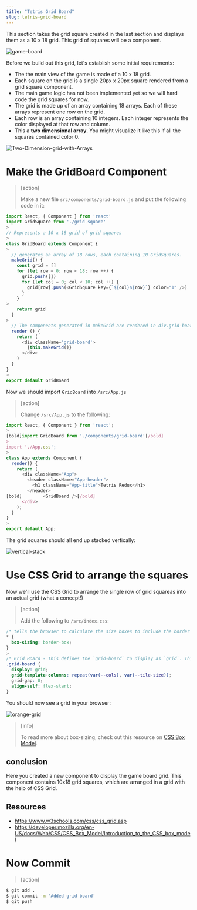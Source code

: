 ```yaml
---
title: "Tetris Grid Board"
slug: tetris-grid-board
---
```


This section takes the grid square created in the last
section and displays them as a 10 x 18 grid.
This grid of squares will be a component.

![game-board](assets/game-board.png)

Before we build out this grid, let's establish some initial requirements:

- The the main view of the game is made of a 10 x 18 grid.
- Each square on the grid is a single 20px x 20px square rendered from a grid square component.
- The main game logic has not been implemented yet so we will hard code the grid squares for now.
- The grid is made up of an array containing 18 arrays. Each of these arrays represent one row on the grid.
- Each row is an array containing 10 integers. Each integer represents the color displayed at that row and column.
- This a **two dimensional array**. You might visualize it like this
if all the squares contained color 0.

![Two-Dimension-grid-with-Arrays](assets/Two-Dimension-grid-with-Arrays.png)

# Make the GridBoard Component

> [action]
>
> Make a new file `src/components/grid-board.js` and put the following code in it:
>
```js
import React, { Component } from 'react'
import GridSquare from './grid-square'
>
// Represents a 10 x 18 grid of grid squares
>
class GridBoard extends Component {
>
  // generates an array of 18 rows, each containing 10 GridSquares.
  makeGrid() {
    const grid = []
    for (let row = 0; row < 18; row ++) {
      grid.push([])
      for (let col = 0; col < 10; col ++) {
        grid[row].push(<GridSquare key={`${col}${row}`} color="1" />)
      }
    }
>
    return grid
  }
>
  // The components generated in makeGrid are rendered in div.grid-board
  render () {
    return (
      <div className='grid-board'>
        {this.makeGrid()}
      </div>
    )
  }
}
>
export default GridBoard
```

Now we should import `GridBoard` into `/src/App.js`

> [action]
>
> Change `/src/App.js` to the following:
>
```js
import React, { Component } from 'react';
>
[bold]import GridBoard from './components/grid-board'[/bold]
>
import './App.css';
>
class App extends Component {
  render() {
    return (
      <div className="App">
        <header className="App-header">
          <h1 className="App-title">Tetris Redux</h1>
        </header>
[bold]        <GridBoard />[/bold]
      </div>
    );
  }
}
>
export default App;
```

The grid squares should all end up stacked vertically:

![vertical-stack](assets/vertical-stack.png)

# Use CSS Grid to arrange the squares

Now we'll use the CSS Grid to arrange the single row of grid squareas into an actual grid (what a concept!)

> [action]
>
> Add the following to `/src/index.css`:
>
```css
/* tells the browser to calculate the size boxes to include the border width rather than adding the border, which is the default */
* {
  box-sizing: border-box;
}
>
/* Grid Board - This defines the `grid-board` to display as `grid`. This causes the children of this element to arrange on a grid. The number of columns is set by `--cols` var and the width of each column is set by `--tile-size`. These two CSS custom properties are defined in `:root` which allow them to be easily changed.*/
.grid-board {
  display: grid;
  grid-template-columns: repeat(var(--cols), var(--tile-size));
  grid-gap: 0;
  align-self: flex-start;
}
```

You should now see a grid in your browser:

![orange-grid](assets/orange-grid.png)

> [info]
>
> To read more about box-sizing, check out this resource on [CSS Box Model](https://developer.mozilla.org/en-US/docs/Web/CSS/CSS_Box_Model/Introduction_to_the_CSS_box_model).

## conclusion

Here you created a new component to display the game board grid.
This component contains 10x18 grid squares, which are arranged
in a grid with the help of CSS Grid.

## Resources

- https://www.w3schools.com/css/css_grid.asp
- https://developer.mozilla.org/en-US/docs/Web/CSS/CSS_Box_Model/Introduction_to_the_CSS_box_model

# Now Commit

>[action]
>
```bash
$ git add .
$ git commit -m 'Added grid board'
$ git push
```
